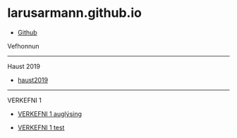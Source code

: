 # larusarmann.github.io
 * [Github](https://github.com/larusarmann/larusarmann.github.io)

Vefhonnun

-------------------------------------

Haust 2019
 * [haust2019](Haust2019/)
 
-------------------------------------

VERKEFNI 1
  * [VERKEFNI 1 auglýsing](Verkefni_1-auglýsing/anim.html)


* [VERKEFNI 1 test](https://github.com/larusarmann/Skoli-haust-2020/Vefhönnun/anim.html)
